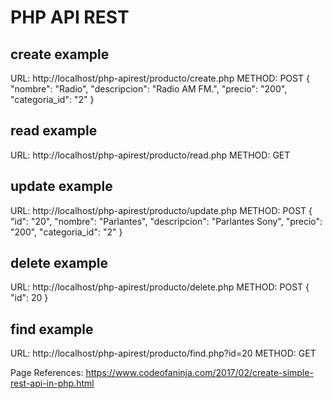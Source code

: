 # PHP API REST
## create example
URL: http://localhost/php-apirest/producto/create.php
METHOD: POST
{
    "nombre": "Radio",
    "descripcion": "Radio AM FM.",
    "precio": "200",
    "categoria_id": "2"
}

## read example
URL: http://localhost/php-apirest/producto/read.php
METHOD: GET

## update example
URL: http://localhost/php-apirest/producto/update.php
METHOD: POST
{
	"id": "20",
    "nombre": "Parlantes",
    "descripcion": "Parlantes Sony",
    "precio": "200",
    "categoria_id": "2"
}

## delete example
URL: http://localhost/php-apirest/producto/delete.php
METHOD: POST
{
	"id": 20
}

## find example
URL: http://localhost/php-apirest/producto/find.php?id=20
METHOD: GET

Page References: 
https://www.codeofaninja.com/2017/02/create-simple-rest-api-in-php.html
